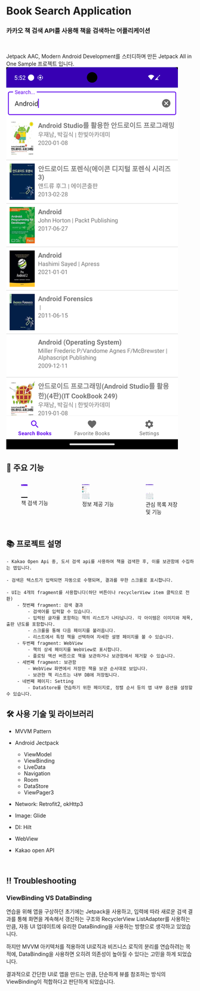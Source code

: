 # Book Search Application

### 카카오 책 검색 API를 사용해 책을 검색하는 어플리케이션
<br/>

Jetpack AAC, Modern Android Development를 스터디하며 만든 Jetpack All in One Sample 프로젝트 입니다.
![img.png](img.png)

## 🔎 주요 기능 ##

<div style="display: flex; justify-content: space-around; align-items: flex-start;">
  <figure>
    <img src="https://github.com/parade621/BookSearchApp/blob/main/photo/BookSearchApp_Search.gif" width="20%" />
    <figcaption>책 검색 기능</figcaption>
  </figure>
  <figure>
    <img src="https://github.com/parade621/BookSearchApp/blob/main/photo/2023-01-04_151318.gif" width="22%" />
    <figcaption>정보 제공 기능</figcaption>
  </figure>
  <figure>
    <img src="https://github.com/parade621/BookSearchApp/blob/main/photo/2023-01-04_200028.gif" width="22%" />
    <figcaption>관심 목록 저장 및 기능</figcaption>
  </figure>
</div>
<br/>

## 📚 프로젝트 설명 ##
```
- Kakao Open Api 중, 도서 검색 api를 사용하여 책을 검색한 후, 이를 보관함에 수집하는 앱입니다.

- 검색은 텍스트가 입력되면 자동으로 수행되며, 결과를 무한 스크롤로 표시합니다.

- UI는 4개의 fragment를 사용합니다(하단 버튼이나 recyclerView item 클릭으로 전환)
    - 첫번째 fragment: 검색 결과
        - 검색어를 입력할 수 있습니다.
        - 입력된 글자를 포함하는 책의 리스트가 나타납니다. 각 아이템은 이미지와 제목, 출판 년도를 포함합니다.
        - 스크롤을 통해 다음 페이지를 불러옵니다.
        - 리스트에서 특정 책을 선택하여 자세한 설명 페이지를 볼 수 있습니다.
    - 두번째 fragment: WebView
        - 책의 상세 페이지를 WebView로 표시합니다.
        - 플로팅 액션 버튼으로 책을 보관하거나 보관함에서 제거할 수 있습니다.
    - 세번째 fragment: 보관함
        - WebView 화면에서 저장한 책을 보관 순서대로 보입니다.
        - 보관한 책 리스트는 내부 DB에 저장됩니다.
    - 네번째 페이지: Setting
        - DataStore를 연습하기 위한 페이지로, 정렬 순서 등의 앱 내부 옵션을 설정할 수 있습니다.
```

## 🛠️ 사용 기술 및 라이브러리 ##

- MVVM Pattern

- Android Jectpack
    - ViewModel
    - ViewBinding
    - LiveData
    - Navigation
    - Room
    - DataStore
    - ViewPager3
      
- Network: Retrofit2, okHttp3

- Image: Glide

- DI: Hilt

- WebView
  
- Kakao open API
  
<br/>

## ‼️ **Troubleshooting** ##

### ViewBinding VS DataBinding

연습을 위해 앱을 구상하던 초기에는 Jetpack을 사용하고, 입력에 따라 새로운 검색 결과를 통해 화면을 계속해서 갱신하는 구조와 RecyclerView ListAdapter를 사용하는 만큼, 자동 UI 업데이트에 유리한 DataBinding을 사용하는 방향으로 생각하고 있었습니다.

하지만 MVVM 아키텍처를 적용하여 UI로직과 비즈니스 로직의 분리를 연습하려는 목적에, DataBinding을 사용하면 오히려 의존성이 높아질 수 있다는 고민을 하게 되었습니다.

결과적으로 간단한 UI로 앱을 만드는 만큼, 단순하게 뷰를 참조하는 방식의 ViewBinding이 적합하다고 판단하게 되었습니다.
